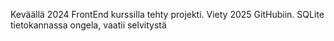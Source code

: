 Keväällä 2024 FrontEnd kurssilla tehty projekti. Viety 2025 GitHubiin. SQLite tietokannassa ongela, vaatii selvitystä

